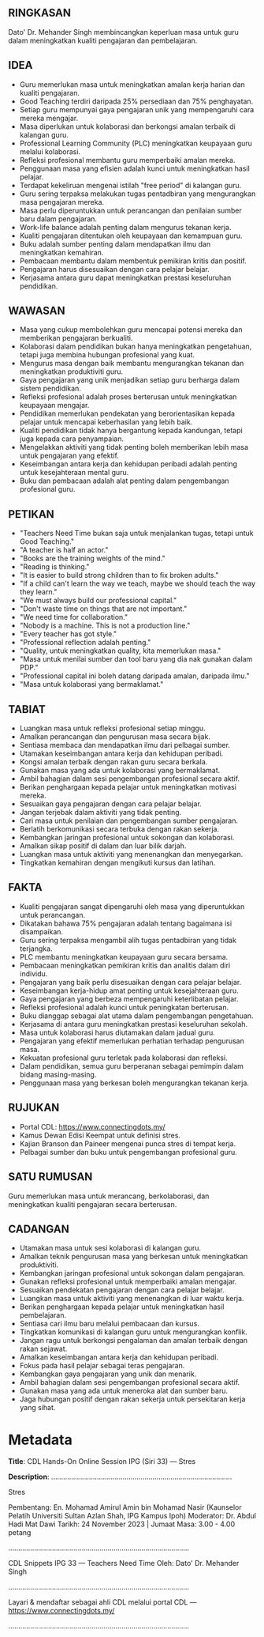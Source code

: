 ## RINGKASAN
Dato' Dr. Mehander Singh membincangkan keperluan masa untuk guru dalam meningkatkan kualiti pengajaran dan pembelajaran.

## IDEA
- Guru memerlukan masa untuk meningkatkan amalan kerja harian dan kualiti pengajaran.
- Good Teaching terdiri daripada 25% persediaan dan 75% penghayatan.
- Setiap guru mempunyai gaya pengajaran unik yang mempengaruhi cara mereka mengajar.
- Masa diperlukan untuk kolaborasi dan berkongsi amalan terbaik di kalangan guru.
- Professional Learning Community (PLC) meningkatkan keupayaan guru melalui kolaborasi.
- Refleksi profesional membantu guru memperbaiki amalan mereka.
- Penggunaan masa yang efisien adalah kunci untuk meningkatkan hasil pelajar.
- Terdapat kekeliruan mengenai istilah "free period" di kalangan guru.
- Guru sering terpaksa melakukan tugas pentadbiran yang mengurangkan masa pengajaran mereka.
- Masa perlu diperuntukkan untuk perancangan dan penilaian sumber baru dalam pengajaran.
- Work-life balance adalah penting dalam mengurus tekanan kerja.
- Kualiti pengajaran ditentukan oleh keupayaan dan kemampuan guru.
- Buku adalah sumber penting dalam mendapatkan ilmu dan meningkatkan kemahiran.
- Pembacaan membantu dalam membentuk pemikiran kritis dan positif.
- Pengajaran harus disesuaikan dengan cara pelajar belajar.
- Kerjasama antara guru dapat meningkatkan prestasi keseluruhan pendidikan.

## WAWASAN
- Masa yang cukup membolehkan guru mencapai potensi mereka dan memberikan pengajaran berkualiti.
- Kolaborasi dalam pendidikan bukan hanya meningkatkan pengetahuan, tetapi juga membina hubungan profesional yang kuat.
- Mengurus masa dengan baik membantu mengurangkan tekanan dan meningkatkan produktiviti guru.
- Gaya pengajaran yang unik menjadikan setiap guru berharga dalam sistem pendidikan.
- Refleksi profesional adalah proses berterusan untuk meningkatkan keupayaan mengajar.
- Pendidikan memerlukan pendekatan yang berorientasikan kepada pelajar untuk mencapai keberhasilan yang lebih baik.
- Kualiti pendidikan tidak hanya bergantung kepada kandungan, tetapi juga kepada cara penyampaian.
- Mengelakkan aktiviti yang tidak penting boleh memberikan lebih masa untuk pengajaran yang efektif.
- Keseimbangan antara kerja dan kehidupan peribadi adalah penting untuk kesejahteraan mental guru.
- Buku dan pembacaan adalah alat penting dalam pengembangan profesional guru.

## PETIKAN
- "Teachers Need Time bukan saja untuk menjalankan tugas, tetapi untuk Good Teaching."
- "A teacher is half an actor."
- "Books are the training weights of the mind."
- "Reading is thinking."
- "It is easier to build strong children than to fix broken adults."
- "If a child can't learn the way we teach, maybe we should teach the way they learn."
- "We must always build our professional capital."
- "Don't waste time on things that are not important."
- "We need time for collaboration."
- "Nobody is a machine. This is not a production line."
- "Every teacher has got style."
- "Professional reflection adalah penting."
- "Quality, untuk meningkatkan quality, kita memerlukan masa."
- "Masa untuk menilai sumber dan tool baru yang dia nak gunakan dalam PDP."
- "Professional capital ini boleh datang daripada amalan, daripada ilmu."
- "Masa untuk kolaborasi yang bermaklamat."

## TABIAT
- Luangkan masa untuk refleksi profesional setiap minggu.
- Amalkan perancangan dan pengurusan masa secara bijak.
- Sentiasa membaca dan mendapatkan ilmu dari pelbagai sumber.
- Utamakan keseimbangan antara kerja dan kehidupan peribadi.
- Kongsi amalan terbaik dengan rakan guru secara berkala.
- Gunakan masa yang ada untuk kolaborasi yang bermaklamat.
- Ambil bahagian dalam sesi pengembangan profesional secara aktif.
- Berikan penghargaan kepada pelajar untuk meningkatkan motivasi mereka.
- Sesuaikan gaya pengajaran dengan cara pelajar belajar.
- Jangan terjebak dalam aktiviti yang tidak penting.
- Cari masa untuk penilaian dan pengembangan sumber pengajaran.
- Berlatih berkomunikasi secara terbuka dengan rakan sekerja.
- Kembangkan jaringan profesional untuk sokongan dan kolaborasi.
- Amalkan sikap positif di dalam dan luar bilik darjah.
- Luangkan masa untuk aktiviti yang menenangkan dan menyegarkan.
- Tingkatkan kemahiran dengan mengikuti kursus dan latihan.

## FAKTA
- Kualiti pengajaran sangat dipengaruhi oleh masa yang diperuntukkan untuk perancangan.
- Dikatakan bahawa 75% pengajaran adalah tentang bagaimana isi disampaikan.
- Guru sering terpaksa mengambil alih tugas pentadbiran yang tidak terjangka.
- PLC membantu meningkatkan keupayaan guru secara bersama.
- Pembacaan meningkatkan pemikiran kritis dan analitis dalam diri individu.
- Pengajaran yang baik perlu disesuaikan dengan cara pelajar belajar.
- Keseimbangan kerja-hidup amat penting untuk kesejahteraan guru.
- Gaya pengajaran yang berbeza mempengaruhi keterlibatan pelajar.
- Refleksi profesional adalah kunci untuk peningkatan berterusan.
- Buku dianggap sebagai alat utama dalam pengembangan pengetahuan.
- Kerjasama di antara guru meningkatkan prestasi keseluruhan sekolah.
- Masa untuk kolaborasi harus diutamakan dalam jadual guru.
- Pengajaran yang efektif memerlukan perhatian terhadap pengurusan masa.
- Kekuatan profesional guru terletak pada kolaborasi dan refleksi.
- Dalam pendidikan, semua guru berperanan sebagai pemimpin dalam bidang masing-masing.
- Penggunaan masa yang berkesan boleh mengurangkan tekanan kerja.

## RUJUKAN
- Portal CDL: https://www.connectingdots.my/
- Kamus Dewan Edisi Keempat untuk definisi stres.
- Kajian Branson dan Paineer mengenai punca stres di tempat kerja.
- Pelbagai sumber dan buku untuk pengembangan profesional guru.

## SATU RUMUSAN
Guru memerlukan masa untuk merancang, berkolaborasi, dan meningkatkan kualiti pengajaran secara berterusan.

## CADANGAN
- Utamakan masa untuk sesi kolaborasi di kalangan guru.
- Amalkan teknik pengurusan masa yang berkesan untuk meningkatkan produktiviti.
- Kembangkan jaringan profesional untuk sokongan dalam pengajaran.
- Gunakan refleksi profesional untuk memperbaiki amalan mengajar.
- Sesuaikan pendekatan pengajaran dengan cara pelajar belajar.
- Luangkan masa untuk aktiviti yang menenangkan di luar waktu kerja.
- Berikan penghargaan kepada pelajar untuk meningkatkan hasil pembelajaran.
- Sentiasa cari ilmu baru melalui pembacaan dan kursus.
- Tingkatkan komunikasi di kalangan guru untuk mengurangkan konflik.
- Jangan ragu untuk berkongsi pengalaman dan amalan terbaik dengan rakan sejawat.
- Amalkan keseimbangan antara kerja dan kehidupan peribadi.
- Fokus pada hasil pelajar sebagai teras pengajaran.
- Kembangkan gaya pengajaran yang unik dan menarik.
- Ambil bahagian dalam sesi pengembangan profesional secara aktif.
- Gunakan masa yang ada untuk meneroka alat dan sumber baru.
- Jaga hubungan positif dengan rakan sekerja untuk persekitaran kerja yang sihat.

# Metadata
**Title**: CDL Hands-On Online Session IPG (Siri 33) — Stres

**Description**: ...........................................................................................

Stres

Pembentang: En. Mohamad Amirul Amin bin Mohamad Nasir (Kaunselor Pelatih Universiti Sultan Azlan Shah, IPG Kampus Ipoh)
Moderator: Dr. Abdul Hadi Mat Dawi 
Tarikh: 24 November 2023   |   Jumaat
Masa: 3.00 - 4.00 petang

...........................................................................................

CDL Snippets IPG 33 — Teachers Need Time
Oleh: Dato' Dr. Mehander Singh

...........................................................................................

Layari & mendaftar sebagai ahli CDL melalui portal CDL — https://www.connectingdots.my/

...........................................................................................